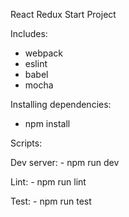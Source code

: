 React Redux Start Project

Includes:

* webpack
* eslint
* babel
* mocha

Installing dependencies:
  - npm install

Scripts:

  Dev server:
    - npm run dev

  Lint:
    - npm run lint

  Test:
    - npm run test
